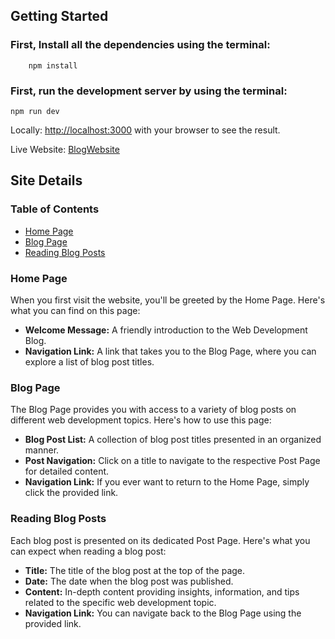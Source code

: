 ## Getting Started

### First, Install all the dependencies using the terminal:

```
    npm install
```

### First, run the development server by using the terminal:

```
npm run dev
```

Locally: [http://localhost:3000](http://localhost:3000) with your browser to see the result.

Live Website: [BlogWebsite](https://blog-website-nextjs13.vercel.app)

## Site Details

### Table of Contents

- [Home Page](#home-page)
- [Blog Page](#blog-page)
- [Reading Blog Posts](#reading-blog-posts)

### Home Page

When you first visit the website, you'll be greeted by the Home Page. Here's what you can find on this page:

- **Welcome Message:** A friendly introduction to the Web Development Blog.
- **Navigation Link:** A link that takes you to the Blog Page, where you can explore a list of blog post titles.

### Blog Page

The Blog Page provides you with access to a variety of blog posts on different web development topics. Here's how to use this page:

- **Blog Post List:** A collection of blog post titles presented in an organized manner.
- **Post Navigation:** Click on a title to navigate to the respective Post Page for detailed content.
- **Navigation Link:** If you ever want to return to the Home Page, simply click the provided link.

### Reading Blog Posts

Each blog post is presented on its dedicated Post Page. Here's what you can expect when reading a blog post:

- **Title:** The title of the blog post at the top of the page.
- **Date:** The date when the blog post was published.
- **Content:** In-depth content providing insights, information, and tips related to the specific web development topic.
- **Navigation Link:** You can navigate back to the Blog Page using the provided link.
